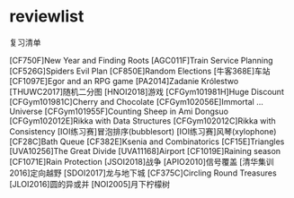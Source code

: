 # reviewlist
复习清单

[CF750F]New Year and Finding Roots
[AGC011F]Train Service Planning
[CF526G]Spiders Evil Plan
[CF850E]Random Elections
[牛客368E]车站
[CF1097E]Egor and an RPG game
[PA2014]Zadanie Królestwo
[THUWC2017]随机二分图
[HNOI2018]游戏
[CFGym101981H]Huge Discount
[CFGym101981C]Cherry and Chocolate
[CFGym102056E]Immortal … Universe
[CFGym101955F]Counting Sheep in Ami Dongsuo
[CFGym102012E]Rikka with Data Structures
[CFGym102012C]Rikka with Consistency
[IOI练习赛]冒泡排序(bubblesort)
[IOI练习赛]风琴(xylophone)
[CF28C]Bath Queue
[CF382E]Ksenia and Combinatorics
[CF15E]Triangles
[UVA10256]The Great Divide
[UVA11168]Airport
[CF1019E]Raining season
[CF1071E]Rain Protection
[JSOI2018]战争
[APIO2010]信号覆盖
[清华集训2016]定向越野
[SDOI2017]龙与地下城
[CF375C]Circling Round Treasures
[JLOI2016]圆的异或并
[NOI2005]月下柠檬树